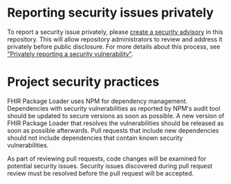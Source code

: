 # Reporting security issues privately

To report a security issue privately, please [create a security advisory](https://github.com/standardhealth/fhir-package-loader/security/advisories) in this repository. This will allow repository administrators to review and address it privately before public disclosure. For more details about this process, see ["Privately reporting a security vulnerability"](https://docs.github.com/en/code-security/security-advisories/guidance-on-reporting-and-writing-information-about-vulnerabilities/privately-reporting-a-security-vulnerability).

# Project security practices

FHIR Package Loader uses NPM for dependency management. Dependencies with security vulnerabilities as reported by NPM's audit tool should be updated to secure versions as soon as possible. A new version of FHIR Package Loader that resolves the vulnerabilities should be released as soon as possible afterwards. Pull requests that include new dependencies should not include dependencies that contain known security vulnerabilities.

As part of reviewing pull requests, code changes will be examined for potential security issues. Security issues discovered during pull request review must be resolved before the pull request will be accepted.
